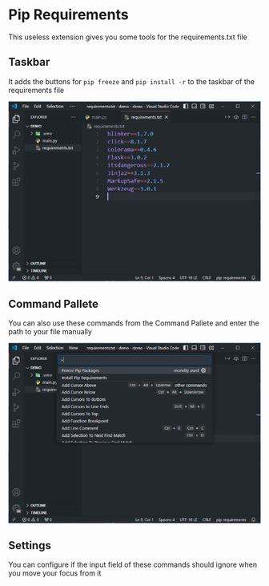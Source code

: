 # Pip Requirements

This useless extension gives you some tools for the requirements.txt file

## Taskbar

It adds the buttons for `pip freeze` and `pip install -r` to the taskbar of the requirements file

![Editor Demo](screenshots/editor-demo.png "Editor Demo")

## Command Pallete

You can also use these commands from the Command Pallete and enter the path to your file manually

![Command Pallete Demo](screenshots/command-pallete-demo.png "Command Pallete Demo")

## Settings

You can configure if the input field of these commands should ignore when you move your focus from it
